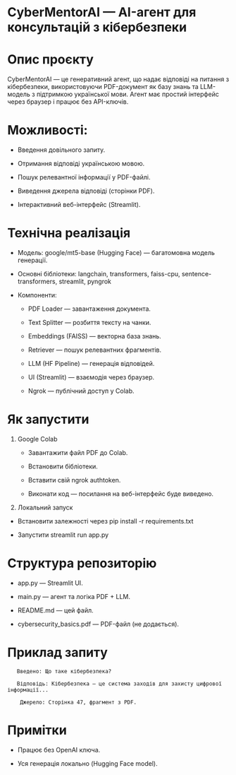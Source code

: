 # CyberMentorAI — AI-агент для консультацій з кібербезпеки

# Опис проєкту

CyberMentorAI — це генеративний агент, що надає відповіді на питання з кібербезпеки, використовуючи PDF-документ як базу знань та LLM-модель з підтримкою української мови. Агент має простий інтерфейс через браузер і працює без API-ключів.

# Можливості:

- Введення довільного запиту.

- Отримання відповіді українською мовою.

- Пошук релевантної інформації у PDF-файлі.

- Виведення джерела відповіді (сторінки PDF).

- Інтерактивний веб-інтерфейс (Streamlit).

# Технічна реалізація

- Модель: google/mt5-base (Hugging Face) — багатомовна модель генерації.

- Основні бібліотеки: langchain, transformers, faiss-cpu, sentence-transformers, streamlit, pyngrok

- Компоненти:

   - PDF Loader — завантаження документа.

   - Text Splitter — розбиття тексту на чанки.

   - Embeddings (FAISS) — векторна база знань.

   - Retriever — пошук релевантних фрагментів.

   - LLM (HF Pipeline) — генерація відповідей.

   - UI (Streamlit) — взаємодія через браузер.

   - Ngrok — публічний доступ у Colab.

# Як запустити

1. Google Colab

   - Завантажити файл PDF до Colab.

   - Встановити бібліотеки.

   - Вставити свій ngrok authtoken.

   - Виконати код — посилання на веб-інтерфейс буде виведено.

2. Локальний запуск

  - Встановити залежності через pip install -r requirements.txt

   - Запустити streamlit run app.py

# Структура репозиторію

   - app.py — Streamlit UI.

   - main.py — агент та логіка PDF + LLM.

   - README.md — цей файл.

   - cybersecurity_basics.pdf — PDF-файл (не додається).

# Приклад запиту

       Введено: Що таке кібербезпека?

       Відповідь: Кібербезпека — це система заходів для захисту цифрової інформації...

        Джерело: Сторінка 47, фрагмент з PDF.

# Примітки

   - Працює без OpenAI ключа.

   - Уся генерація локально (Hugging Face model).
